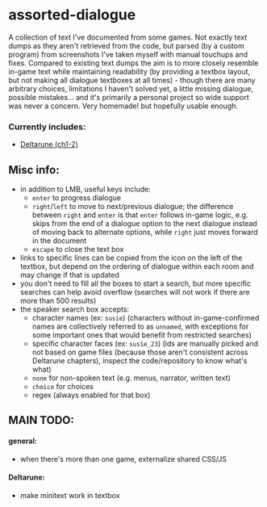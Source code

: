 # assorted-dialogue
A collection of text I've documented from some games. Not exactly text dumps as they aren't retrieved from the code, but parsed (by a custom program) from screenshots I've taken myself with manual touchups and fixes. Compared to existing text dumps the aim is to more closely resemble in-game text while maintaining readability (by providing a textbox layout, but not making all dialogue textboxes at all times) - though there are many arbitrary choices, limitations I haven't solved yet, a little missing dialogue, possible mistakes... and it's primarily a personal project so wide support was never a concern. Very homemade! but hopefully usable enough.
### Currently includes:
- <a href="https://candlesign.github.io/assorted-dialogue/deltarune/deltarune.html">Deltarune (ch1-2)</a>

## Misc info:
- in addition to LMB, useful keys include:
  - ``enter`` to progress dialogue
  - ``right``/``left`` to move to next/previous dialogue; the difference between ``right`` and ``enter`` is that ``enter`` follows in-game logic, e.g. skips from the end of a dialogue option to the next dialogue instead of moving back to alternate options, while ``right`` just moves forward in the document
  - ``escape`` to close the text box
- links to specific lines can be copied from the icon on the left of the textbox, but depend on the ordering of dialogue within each room and may change if that is updated
- you don't need to fill all the boxes to start a search, but more specific searches can help avoid overflow (searches will not work if there are more than 500 results)
- the speaker search box accepts: 
  - character names (ex: ``susie``) (characters without in-game-confirmed names are collectively referred to as ``unnamed``, with exceptions for some important ones that would benefit from restricted searches)
  - specific character faces (ex: ``susie_23``) (ids are manually picked and not based on game files (because those aren't consistent across Deltarune chapters), inspect the code/repository to know what's what)
  - ``none`` for non-spoken text (e.g. menus, narrator, written text)
  - ``choice`` for choices
  - regex (always enabled for that box)

## MAIN TODO:
#### general:
- when there's more than one game, externalize shared CSS/JS
#### Deltarune:
- make minitext work in textbox
